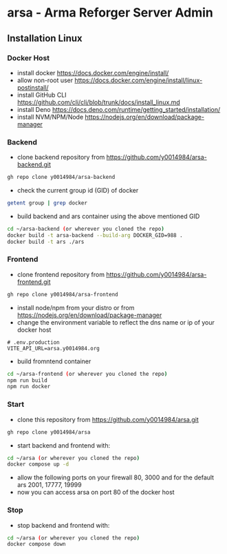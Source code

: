 # arsa - Arma Reforger Server Admin

## Installation Linux

### Docker Host

- install docker https://docs.docker.com/engine/install/
- allow non-root user https://docs.docker.com/engine/install/linux-postinstall/
- install GitHub CLI https://github.com/cli/cli/blob/trunk/docs/install_linux.md
- install Deno https://docs.deno.com/runtime/getting_started/installation/
- install NVM/NPM/Node https://nodejs.org/en/download/package-manager

### Backend
- clone backend repository from https://github.com/y0014984/arsa-backend.git
```bash
gh repo clone y0014984/arsa-backend
```
- check the current group id (GID) of docker
```bash
getent group | grep docker
```
- build backend and ars container using the above mentioned GID
```bash
cd ~/arsa-backend (or wherever you cloned the repo)
docker build -t arsa-backend --build-arg DOCKER_GID=988 .
docker build -t ars ./ars
```

### Frontend
- clone frontend repository from https://github.com/y0014984/arsa-frontend.git
```bash
gh repo clone y0014984/arsa-frontend
```
- install node/npm from your distro or from https://nodejs.org/en/download/package-manager
- change the environment variable to reflect the dns name or ip of your docker host
```
# .env.production
VITE_API_URL=arsa.y0014984.org
```
- build fromntend container
```bash
cd ~/arsa-frontend (or wherever you cloned the repo)
npm run build
npm run docker
```

### Start
- clone this repository from https://github.com/y0014984/arsa.git
```bash
gh repo clone y0014984/arsa
```
- start backend and frontend with:
```bash
cd ~/arsa (or wherever you cloned the repo)
docker compose up -d
```
- allow the following ports on your firewall 80, 3000 and for the default ars 2001, 17777, 19999
- now you can access arsa on port 80 of the docker host

### Stop
- stop backend and frontend with:
```bash
cd ~/arsa (or wherever you cloned the repo)
docker compose down
```
